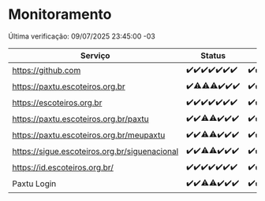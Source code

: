 # Monitoramento

Última verificação: 09/07/2025 23:45:00 -03

|Serviço|Status|Últimas 24h|
|---|---|---|
|https://github.com|<span title="2025-07-03: OK=23">✔️</span><span title="2025-07-04: OK=23">✔️</span><span title="2025-07-05: OK=23">✔️</span><span title="2025-07-06: OK=23">✔️</span><span title="2025-07-07: OK=23">✔️</span><span title="2025-07-08: OK=23">✔️</span><span title="2025-07-09: OK=1">✔️</span>|<span title="08/07/2025 23:45:00 -03 : 200">✔️</span><span title="09/07/2025 00:47:00 -03 : 200">✔️</span><span title="09/07/2025 01:24:00 -03 : 200">✔️</span><span title="09/07/2025 02:15:00 -03 : 200">✔️</span><span title="09/07/2025 03:15:00 -03 : 200">✔️</span><span title="09/07/2025 04:12:00 -03 : 200">✔️</span><span title="09/07/2025 05:13:00 -03 : 200">✔️</span><span title="09/07/2025 06:12:00 -03 : 200">✔️</span><span title="09/07/2025 07:10:00 -03 : 200">✔️</span><span title="09/07/2025 08:09:00 -03 : 200">✔️</span><span title="09/07/2025 09:19:00 -03 : 200">✔️</span><span title="09/07/2025 10:26:00 -03 : 200">✔️</span><span title="09/07/2025 11:10:00 -03 : 200">✔️</span><span title="09/07/2025 12:10:00 -03 : 200">✔️</span><span title="09/07/2025 13:10:00 -03 : 200">✔️</span><span title="09/07/2025 14:11:00 -03 : 200">✔️</span><span title="09/07/2025 15:13:00 -03 : 200">✔️</span><span title="09/07/2025 16:08:00 -03 : 200">✔️</span><span title="09/07/2025 17:10:00 -03 : 200">✔️</span><span title="09/07/2025 18:09:00 -03 : 200">✔️</span><span title="09/07/2025 19:09:00 -03 : 200">✔️</span><span title="09/07/2025 20:09:00 -03 : 200">✔️</span><span title="09/07/2025 21:50:00 -03 : 200">✔️</span><span title="09/07/2025 23:44:00 -03 : 200">✔️</span>|
|https://paxtu.escoteiros.org.br|<span title="2025-07-03: OK=23">✔️</span><span title="2025-07-04: OK=22, Falhas=1">⚠️</span><span title="2025-07-05: OK=22, Falhas=1">⚠️</span><span title="2025-07-06: OK=22, Falhas=1">⚠️</span><span title="2025-07-07: OK=23">✔️</span><span title="2025-07-08: OK=23">✔️</span><span title="2025-07-09: OK=1">✔️</span>|<span title="08/07/2025 23:45:00 -03 : 200">✔️</span><span title="09/07/2025 00:47:00 -03 : 200">✔️</span><span title="09/07/2025 01:24:00 -03 : 200">✔️</span><span title="09/07/2025 02:15:00 -03 : 200">✔️</span><span title="09/07/2025 03:15:00 -03 : 200">✔️</span><span title="09/07/2025 04:12:00 -03 : 200">✔️</span><span title="09/07/2025 05:13:00 -03 : 200">✔️</span><span title="09/07/2025 06:12:00 -03 : 200">✔️</span><span title="09/07/2025 07:10:00 -03 : 200">✔️</span><span title="09/07/2025 08:09:00 -03 : 200">✔️</span><span title="09/07/2025 09:19:00 -03 : 200">✔️</span><span title="09/07/2025 10:26:00 -03 : 200">✔️</span><span title="09/07/2025 11:10:00 -03 : 200">✔️</span><span title="09/07/2025 12:10:00 -03 : 200">✔️</span><span title="09/07/2025 13:10:00 -03 : 200">✔️</span><span title="09/07/2025 14:11:00 -03 : 200">✔️</span><span title="09/07/2025 15:13:00 -03 : 200">✔️</span><span title="09/07/2025 16:08:00 -03 : 200">✔️</span><span title="09/07/2025 17:10:00 -03 : 200">✔️</span><span title="09/07/2025 18:09:00 -03 : 200">✔️</span><span title="09/07/2025 19:09:00 -03 : 200">✔️</span><span title="09/07/2025 20:09:00 -03 : 200">✔️</span><span title="09/07/2025 21:50:00 -03 : 200">✔️</span><span title="09/07/2025 23:44:00 -03 : 200">✔️</span>|
|https://escoteiros.org.br|<span title="2025-07-03: OK=23">✔️</span><span title="2025-07-04: OK=23">✔️</span><span title="2025-07-05: OK=23">✔️</span><span title="2025-07-06: OK=23">✔️</span><span title="2025-07-07: OK=23">✔️</span><span title="2025-07-08: OK=23">✔️</span><span title="2025-07-09: OK=1">✔️</span>|<span title="08/07/2025 23:45:00 -03 : 200">✔️</span><span title="09/07/2025 00:47:00 -03 : 200">✔️</span><span title="09/07/2025 01:24:00 -03 : 200">✔️</span><span title="09/07/2025 02:15:00 -03 : 200">✔️</span><span title="09/07/2025 03:15:00 -03 : 200">✔️</span><span title="09/07/2025 04:12:00 -03 : 200">✔️</span><span title="09/07/2025 05:13:00 -03 : 200">✔️</span><span title="09/07/2025 06:12:00 -03 : 200">✔️</span><span title="09/07/2025 07:10:00 -03 : 200">✔️</span><span title="09/07/2025 08:09:00 -03 : 200">✔️</span><span title="09/07/2025 09:19:00 -03 : 200">✔️</span><span title="09/07/2025 10:26:00 -03 : 200">✔️</span><span title="09/07/2025 11:10:00 -03 : 200">✔️</span><span title="09/07/2025 12:10:00 -03 : 200">✔️</span><span title="09/07/2025 13:10:00 -03 : 200">✔️</span><span title="09/07/2025 14:11:00 -03 : 200">✔️</span><span title="09/07/2025 15:13:00 -03 : 200">✔️</span><span title="09/07/2025 16:08:00 -03 : 200">✔️</span><span title="09/07/2025 17:10:00 -03 : 200">✔️</span><span title="09/07/2025 18:09:00 -03 : 200">✔️</span><span title="09/07/2025 19:09:00 -03 : 200">✔️</span><span title="09/07/2025 20:09:00 -03 : 200">✔️</span><span title="09/07/2025 21:50:00 -03 : 200">✔️</span><span title="09/07/2025 23:44:00 -03 : 200">✔️</span>|
|https://paxtu.escoteiros.org.br/paxtu|<span title="2025-07-03: OK=23">✔️</span><span title="2025-07-04: OK=23">✔️</span><span title="2025-07-05: OK=22, Falhas=1">⚠️</span><span title="2025-07-06: OK=22, Falhas=1">⚠️</span><span title="2025-07-07: OK=23">✔️</span><span title="2025-07-08: OK=23">✔️</span><span title="2025-07-09: OK=1">✔️</span>|<span title="08/07/2025 23:45:00 -03 : 200">✔️</span><span title="09/07/2025 00:47:00 -03 : 200">✔️</span><span title="09/07/2025 01:24:00 -03 : 200">✔️</span><span title="09/07/2025 02:15:00 -03 : 200">✔️</span><span title="09/07/2025 03:15:00 -03 : 200">✔️</span><span title="09/07/2025 04:12:00 -03 : 200">✔️</span><span title="09/07/2025 05:13:00 -03 : 200">✔️</span><span title="09/07/2025 06:12:00 -03 : 200">✔️</span><span title="09/07/2025 07:11:00 -03 : 200">✔️</span><span title="09/07/2025 08:09:00 -03 : 200">✔️</span><span title="09/07/2025 09:19:00 -03 : 200">✔️</span><span title="09/07/2025 10:26:00 -03 : 200">✔️</span><span title="09/07/2025 11:10:00 -03 : 200">✔️</span><span title="09/07/2025 12:10:00 -03 : 200">✔️</span><span title="09/07/2025 13:10:00 -03 : 200">✔️</span><span title="09/07/2025 14:11:00 -03 : 200">✔️</span><span title="09/07/2025 15:13:00 -03 : 200">✔️</span><span title="09/07/2025 16:08:00 -03 : 200">✔️</span><span title="09/07/2025 17:10:00 -03 : 200">✔️</span><span title="09/07/2025 18:09:00 -03 : 200">✔️</span><span title="09/07/2025 19:09:00 -03 : 200">✔️</span><span title="09/07/2025 20:10:00 -03 : 200">✔️</span><span title="09/07/2025 21:50:00 -03 : 200">✔️</span><span title="09/07/2025 23:45:00 -03 : 200">✔️</span>|
|https://paxtu.escoteiros.org.br/meupaxtu|<span title="2025-07-03: OK=23">✔️</span><span title="2025-07-04: OK=23">✔️</span><span title="2025-07-05: OK=22, Falhas=1">⚠️</span><span title="2025-07-06: OK=22, Falhas=1">⚠️</span><span title="2025-07-07: OK=23">✔️</span><span title="2025-07-08: OK=23">✔️</span><span title="2025-07-09: OK=1">✔️</span>|<span title="08/07/2025 23:45:00 -03 : 200">✔️</span><span title="09/07/2025 00:47:00 -03 : 200">✔️</span><span title="09/07/2025 01:24:00 -03 : 200">✔️</span><span title="09/07/2025 02:15:00 -03 : 200">✔️</span><span title="09/07/2025 03:15:00 -03 : 200">✔️</span><span title="09/07/2025 04:12:00 -03 : 200">✔️</span><span title="09/07/2025 05:13:00 -03 : 200">✔️</span><span title="09/07/2025 06:12:00 -03 : 200">✔️</span><span title="09/07/2025 07:11:00 -03 : 200">✔️</span><span title="09/07/2025 08:09:00 -03 : 200">✔️</span><span title="09/07/2025 09:19:00 -03 : 200">✔️</span><span title="09/07/2025 10:26:00 -03 : 200">✔️</span><span title="09/07/2025 11:10:00 -03 : 200">✔️</span><span title="09/07/2025 12:10:00 -03 : 200">✔️</span><span title="09/07/2025 13:10:00 -03 : 200">✔️</span><span title="09/07/2025 14:11:00 -03 : 200">✔️</span><span title="09/07/2025 15:13:00 -03 : 200">✔️</span><span title="09/07/2025 16:08:00 -03 : 200">✔️</span><span title="09/07/2025 17:10:00 -03 : 200">✔️</span><span title="09/07/2025 18:09:00 -03 : 200">✔️</span><span title="09/07/2025 19:09:00 -03 : 200">✔️</span><span title="09/07/2025 20:10:00 -03 : 200">✔️</span><span title="09/07/2025 21:50:00 -03 : 200">✔️</span><span title="09/07/2025 23:45:00 -03 : 200">✔️</span>|
|https://sigue.escoteiros.org.br/siguenacional|<span title="2025-07-03: OK=23">✔️</span><span title="2025-07-04: OK=23">✔️</span><span title="2025-07-05: OK=22, Falhas=1">⚠️</span><span title="2025-07-06: OK=22, Falhas=1">⚠️</span><span title="2025-07-07: OK=23">✔️</span><span title="2025-07-08: OK=23">✔️</span><span title="2025-07-09: OK=1">✔️</span>|<span title="08/07/2025 23:45:00 -03 : 200">✔️</span><span title="09/07/2025 00:47:00 -03 : 200">✔️</span><span title="09/07/2025 01:24:00 -03 : 200">✔️</span><span title="09/07/2025 02:15:00 -03 : 200">✔️</span><span title="09/07/2025 03:15:00 -03 : 200">✔️</span><span title="09/07/2025 04:12:00 -03 : 200">✔️</span><span title="09/07/2025 05:13:00 -03 : 200">✔️</span><span title="09/07/2025 06:12:00 -03 : 200">✔️</span><span title="09/07/2025 07:11:00 -03 : 200">✔️</span><span title="09/07/2025 08:09:00 -03 : 200">✔️</span><span title="09/07/2025 09:19:00 -03 : 200">✔️</span><span title="09/07/2025 10:26:00 -03 : 200">✔️</span><span title="09/07/2025 11:10:00 -03 : 200">✔️</span><span title="09/07/2025 12:10:00 -03 : 200">✔️</span><span title="09/07/2025 13:10:00 -03 : 200">✔️</span><span title="09/07/2025 14:11:00 -03 : 200">✔️</span><span title="09/07/2025 15:13:00 -03 : 200">✔️</span><span title="09/07/2025 16:08:00 -03 : 200">✔️</span><span title="09/07/2025 17:10:00 -03 : 200">✔️</span><span title="09/07/2025 18:09:00 -03 : 200">✔️</span><span title="09/07/2025 19:09:00 -03 : 200">✔️</span><span title="09/07/2025 20:10:00 -03 : 200">✔️</span><span title="09/07/2025 21:50:00 -03 : 200">✔️</span><span title="09/07/2025 23:45:00 -03 : 200">✔️</span>|
|https://id.escoteiros.org.br/|<span title="2025-07-03: OK=23">✔️</span><span title="2025-07-04: OK=23">✔️</span><span title="2025-07-05: OK=23">✔️</span><span title="2025-07-06: OK=23">✔️</span><span title="2025-07-07: OK=23">✔️</span><span title="2025-07-08: OK=23">✔️</span><span title="2025-07-09: OK=1">✔️</span>|<span title="08/07/2025 23:45:00 -03 : 200">✔️</span><span title="09/07/2025 00:47:00 -03 : 200">✔️</span><span title="09/07/2025 01:24:00 -03 : 200">✔️</span><span title="09/07/2025 02:15:00 -03 : 200">✔️</span><span title="09/07/2025 03:15:00 -03 : 200">✔️</span><span title="09/07/2025 04:12:00 -03 : 200">✔️</span><span title="09/07/2025 05:13:00 -03 : 200">✔️</span><span title="09/07/2025 06:12:00 -03 : 200">✔️</span><span title="09/07/2025 07:11:00 -03 : 200">✔️</span><span title="09/07/2025 08:09:00 -03 : 200">✔️</span><span title="09/07/2025 09:19:00 -03 : 200">✔️</span><span title="09/07/2025 10:26:00 -03 : 200">✔️</span><span title="09/07/2025 11:10:00 -03 : 200">✔️</span><span title="09/07/2025 12:10:00 -03 : 200">✔️</span><span title="09/07/2025 13:10:00 -03 : 200">✔️</span><span title="09/07/2025 14:11:00 -03 : 200">✔️</span><span title="09/07/2025 15:13:00 -03 : 200">✔️</span><span title="09/07/2025 16:08:00 -03 : 200">✔️</span><span title="09/07/2025 17:10:00 -03 : 200">✔️</span><span title="09/07/2025 18:09:00 -03 : 200">✔️</span><span title="09/07/2025 19:09:00 -03 : 200">✔️</span><span title="09/07/2025 20:10:00 -03 : 200">✔️</span><span title="09/07/2025 21:50:00 -03 : 200">✔️</span><span title="09/07/2025 23:45:00 -03 : 200">✔️</span>|
|Paxtu Login|<span title="2025-07-03: OK=23">✔️</span><span title="2025-07-04: OK=23">✔️</span><span title="2025-07-05: OK=22, Falhas=1">⚠️</span><span title="2025-07-06: OK=22, Falhas=1">⚠️</span><span title="2025-07-07: OK=23">✔️</span><span title="2025-07-08: OK=23">✔️</span><span title="2025-07-09: OK=1">✔️</span>|<span title="08/07/2025 23:45:00 -03 : 200">✔️</span><span title="09/07/2025 00:47:00 -03 : 200">✔️</span><span title="09/07/2025 01:24:00 -03 : 200">✔️</span><span title="09/07/2025 02:15:00 -03 : 200">✔️</span><span title="09/07/2025 03:15:00 -03 : 200">✔️</span><span title="09/07/2025 04:12:00 -03 : 200">✔️</span><span title="09/07/2025 05:13:00 -03 : 200">✔️</span><span title="09/07/2025 06:12:00 -03 : 200">✔️</span><span title="09/07/2025 07:11:00 -03 : 200">✔️</span><span title="09/07/2025 08:09:00 -03 : 200">✔️</span><span title="09/07/2025 09:19:00 -03 : 200">✔️</span><span title="09/07/2025 10:26:00 -03 : 200">✔️</span><span title="09/07/2025 11:10:00 -03 : 200">✔️</span><span title="09/07/2025 12:10:00 -03 : 200">✔️</span><span title="09/07/2025 13:10:00 -03 : 200">✔️</span><span title="09/07/2025 14:11:00 -03 : 200">✔️</span><span title="09/07/2025 15:13:00 -03 : 200">✔️</span><span title="09/07/2025 16:08:00 -03 : 200">✔️</span><span title="09/07/2025 17:10:00 -03 : 200">✔️</span><span title="09/07/2025 18:09:00 -03 : 200">✔️</span><span title="09/07/2025 19:09:00 -03 : 200">✔️</span><span title="09/07/2025 20:10:00 -03 : 200">✔️</span><span title="09/07/2025 21:50:00 -03 : 200">✔️</span><span title="09/07/2025 23:45:00 -03 : 200">✔️</span>|
